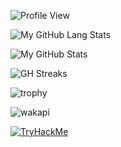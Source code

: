![Profile View](https://komarev.com/ghpvc/?username=Butter3508&style=flat-square)

![My GitHub Lang Stats](https://github-stats.agentbot.xyz/api/top-langs/?username=Butter3508&theme=tokyonight&layout=compact)

![My GitHub Stats](https://github-stats.agentbot.xyz/api?username=Butter3508&count_private=true&show_icons=true&theme=tokyonight)

![GH Streaks](https://github-readme-streak-stats.herokuapp.com/?user=Butter3508&theme=tokyonight&hide_border=false)

![trophy](https://github-profile-trophy.vercel.app/?username=ryo-ma&theme=onedark)

![wakapi](https://github-stats.agentbot.xyz/api/wakatime?username=Butter3508&api_domain=wakatime.agentbot.xyz&bg_color=2D3748&title_color=2F855A&icon_color=2F855A&text_color=ffffff&custom_title=Weekly%20Stats&layout=compact)

[![TryHackMe](https://tryhackme-badges.s3.amazonaws.com/Butter3508.png)](https://tryhackme.com/p/Butter3508)

<!--START_SECTION:waka-->
<!--END_SECTION:waka-->
